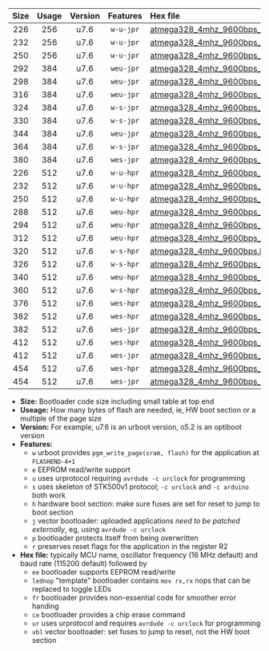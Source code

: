 |Size|Usage|Version|Features|Hex file|
|:-:|:-:|:-:|:-:|:--|
|226|256|u7.6|`w-u-jpr`|[atmega328_4mhz_9600bps_ur_vbl.hex](https://raw.githubusercontent.com/stefanrueger/urboot/main//atmega328_4mhz_9600bps_ur_vbl.hex)|
|232|256|u7.6|`w-u-jpr`|[atmega328_4mhz_9600bps_lednop_ur_vbl.hex](https://raw.githubusercontent.com/stefanrueger/urboot/main//atmega328_4mhz_9600bps_lednop_ur_vbl.hex)|
|250|256|u7.6|`w-u-jpr`|[atmega328_4mhz_9600bps_lednop_fr_ur_vbl.hex](https://raw.githubusercontent.com/stefanrueger/urboot/main//atmega328_4mhz_9600bps_lednop_fr_ur_vbl.hex)|
|292|384|u7.6|`weu-jpr`|[atmega328_4mhz_9600bps_ee_ur_vbl.hex](https://raw.githubusercontent.com/stefanrueger/urboot/main//atmega328_4mhz_9600bps_ee_ur_vbl.hex)|
|298|384|u7.6|`weu-jpr`|[atmega328_4mhz_9600bps_ee_lednop_ur_vbl.hex](https://raw.githubusercontent.com/stefanrueger/urboot/main//atmega328_4mhz_9600bps_ee_lednop_ur_vbl.hex)|
|316|384|u7.6|`weu-jpr`|[atmega328_4mhz_9600bps_ee_lednop_fr_ur_vbl.hex](https://raw.githubusercontent.com/stefanrueger/urboot/main//atmega328_4mhz_9600bps_ee_lednop_fr_ur_vbl.hex)|
|324|384|u7.6|`w-s-jpr`|[atmega328_4mhz_9600bps_vbl.hex](https://raw.githubusercontent.com/stefanrueger/urboot/main//atmega328_4mhz_9600bps_vbl.hex)|
|330|384|u7.6|`w-s-jpr`|[atmega328_4mhz_9600bps_lednop_vbl.hex](https://raw.githubusercontent.com/stefanrueger/urboot/main//atmega328_4mhz_9600bps_lednop_vbl.hex)|
|344|384|u7.6|`weu-jpr`|[atmega328_4mhz_9600bps_ee_lednop_fr_ce_ur_vbl.hex](https://raw.githubusercontent.com/stefanrueger/urboot/main//atmega328_4mhz_9600bps_ee_lednop_fr_ce_ur_vbl.hex)|
|364|384|u7.6|`w-s-jpr`|[atmega328_4mhz_9600bps_lednop_fr_vbl.hex](https://raw.githubusercontent.com/stefanrueger/urboot/main//atmega328_4mhz_9600bps_lednop_fr_vbl.hex)|
|380|384|u7.6|`wes-jpr`|[atmega328_4mhz_9600bps_ee_vbl.hex](https://raw.githubusercontent.com/stefanrueger/urboot/main//atmega328_4mhz_9600bps_ee_vbl.hex)|
|226|512|u7.6|`w-u-hpr`|[atmega328_4mhz_9600bps_ur.hex](https://raw.githubusercontent.com/stefanrueger/urboot/main//atmega328_4mhz_9600bps_ur.hex)|
|232|512|u7.6|`w-u-hpr`|[atmega328_4mhz_9600bps_lednop_ur.hex](https://raw.githubusercontent.com/stefanrueger/urboot/main//atmega328_4mhz_9600bps_lednop_ur.hex)|
|250|512|u7.6|`w-u-hpr`|[atmega328_4mhz_9600bps_lednop_fr_ur.hex](https://raw.githubusercontent.com/stefanrueger/urboot/main//atmega328_4mhz_9600bps_lednop_fr_ur.hex)|
|288|512|u7.6|`weu-hpr`|[atmega328_4mhz_9600bps_ee_ur.hex](https://raw.githubusercontent.com/stefanrueger/urboot/main//atmega328_4mhz_9600bps_ee_ur.hex)|
|294|512|u7.6|`weu-hpr`|[atmega328_4mhz_9600bps_ee_lednop_ur.hex](https://raw.githubusercontent.com/stefanrueger/urboot/main//atmega328_4mhz_9600bps_ee_lednop_ur.hex)|
|312|512|u7.6|`weu-hpr`|[atmega328_4mhz_9600bps_ee_lednop_fr_ur.hex](https://raw.githubusercontent.com/stefanrueger/urboot/main//atmega328_4mhz_9600bps_ee_lednop_fr_ur.hex)|
|320|512|u7.6|`w-s-hpr`|[atmega328_4mhz_9600bps.hex](https://raw.githubusercontent.com/stefanrueger/urboot/main//atmega328_4mhz_9600bps.hex)|
|326|512|u7.6|`w-s-hpr`|[atmega328_4mhz_9600bps_lednop.hex](https://raw.githubusercontent.com/stefanrueger/urboot/main//atmega328_4mhz_9600bps_lednop.hex)|
|340|512|u7.6|`weu-hpr`|[atmega328_4mhz_9600bps_ee_lednop_fr_ce_ur.hex](https://raw.githubusercontent.com/stefanrueger/urboot/main//atmega328_4mhz_9600bps_ee_lednop_fr_ce_ur.hex)|
|360|512|u7.6|`w-s-hpr`|[atmega328_4mhz_9600bps_lednop_fr.hex](https://raw.githubusercontent.com/stefanrueger/urboot/main//atmega328_4mhz_9600bps_lednop_fr.hex)|
|376|512|u7.6|`wes-hpr`|[atmega328_4mhz_9600bps_ee.hex](https://raw.githubusercontent.com/stefanrueger/urboot/main//atmega328_4mhz_9600bps_ee.hex)|
|382|512|u7.6|`wes-hpr`|[atmega328_4mhz_9600bps_ee_lednop.hex](https://raw.githubusercontent.com/stefanrueger/urboot/main//atmega328_4mhz_9600bps_ee_lednop.hex)|
|382|512|u7.6|`wes-jpr`|[atmega328_4mhz_9600bps_ee_lednop_vbl.hex](https://raw.githubusercontent.com/stefanrueger/urboot/main//atmega328_4mhz_9600bps_ee_lednop_vbl.hex)|
|412|512|u7.6|`wes-hpr`|[atmega328_4mhz_9600bps_ee_lednop_fr.hex](https://raw.githubusercontent.com/stefanrueger/urboot/main//atmega328_4mhz_9600bps_ee_lednop_fr.hex)|
|412|512|u7.6|`wes-jpr`|[atmega328_4mhz_9600bps_ee_lednop_fr_vbl.hex](https://raw.githubusercontent.com/stefanrueger/urboot/main//atmega328_4mhz_9600bps_ee_lednop_fr_vbl.hex)|
|454|512|u7.6|`wes-hpr`|[atmega328_4mhz_9600bps_ee_lednop_fr_ce.hex](https://raw.githubusercontent.com/stefanrueger/urboot/main//atmega328_4mhz_9600bps_ee_lednop_fr_ce.hex)|
|454|512|u7.6|`wes-jpr`|[atmega328_4mhz_9600bps_ee_lednop_fr_ce_vbl.hex](https://raw.githubusercontent.com/stefanrueger/urboot/main//atmega328_4mhz_9600bps_ee_lednop_fr_ce_vbl.hex)|

- **Size:** Bootloader code size including small table at top end
- **Useage:** How many bytes of flash are needed, ie, HW boot section or a multiple of the page size
- **Version:** For example, u7.6 is an urboot version, o5.2 is an optiboot version
- **Features:**
  + `w` urboot provides `pgm_write_page(sram, flash)` for the application at `FLASHEND-4+1`
  + `e` EEPROM read/write support
  + `u` uses urprotocol requiring `avrdude -c urclock` for programming
  + `s` uses skeleton of STK500v1 protocol; `-c urclock` and `-c arduino` both work
  + `h` hardware boot section: make sure fuses are set for reset to jump to boot section
  + `j` vector bootloader: uploaded applications *need to be patched externally*, eg, using `avrdude -c urclock`
  + `p` bootloader protects itself from being overwritten
  + `r` preserves reset flags for the application in the register R2
- **Hex file:** typically MCU name, oscillator frequency (16 MHz default) and baud rate (115200 default) followed by
  + `ee` bootloader supports EEPROM read/write
  + `lednop` "template" bootloader contains `mov rx,rx` nops that can be replaced to toggle LEDs
  + `fr` bootloader provides non-essential code for smoother error handing
  + `ce` bootloader provides a chip erase command
  + `ur` uses urprotocol and requires `avrdude -c urclock` for programming
  + `vbl` vector bootloader: set fuses to jump to reset, not the HW boot section
